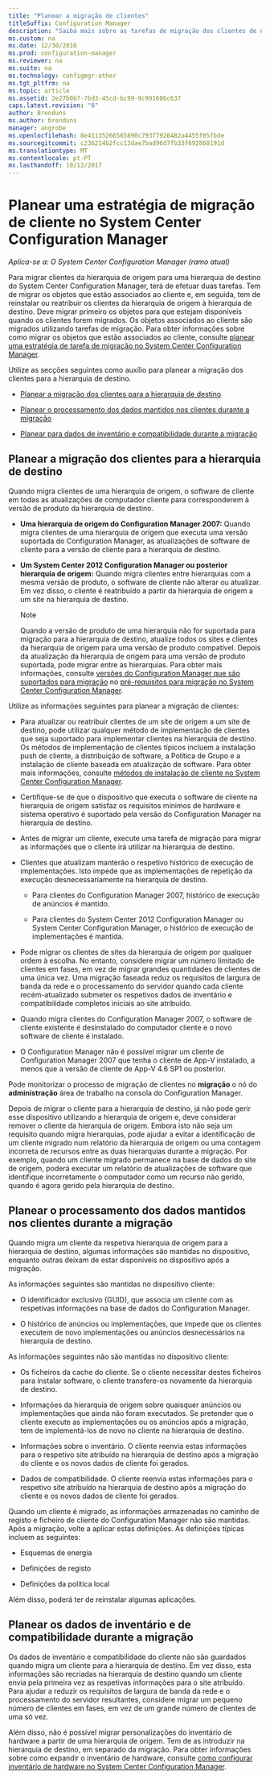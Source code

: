```yaml
---
title: "Planear a migração de clientes"
titleSuffix: Configuration Manager
description: "Saiba mais sobre as tarefas de migração dos clientes de uma hierarquia de origem para uma hierarquia de destino do System Center Configuration Manager."
ms.custom: na
ms.date: 12/30/2016
ms.prod: configuration-manager
ms.reviewer: na
ms.suite: na
ms.technology: configmgr-other
ms.tgt_pltfrm: na
ms.topic: article
ms.assetid: 2e27b0b7-7bd3-45cd-bc99-9c991606c637
caps.latest.revision: "6"
author: Brenduns
ms.author: brenduns
manager: angrobe
ms.openlocfilehash: 8e41135266565890c793f7920482a4455f05fbde
ms.sourcegitcommit: c236214b2fcc13dae7bad96d7fb33f692868191d
ms.translationtype: MT
ms.contentlocale: pt-PT
ms.lasthandoff: 10/12/2017
---
```

# <a name="plan-a-client-migration-strategy-in-system-center-configuration-manager"></a>Planear uma estratégia de migração de cliente no System Center Configuration Manager

*Aplica-se a: O System Center Configuration Manager (ramo atual)*

Para migrar clientes da hierarquia de origem para uma hierarquia de destino do System Center Configuration Manager, terá de efetuar duas tarefas. Tem de migrar os objetos que estão associados ao cliente e, em seguida, tem de reinstalar ou reatribuir os clientes da hierarquia de origem à hierarquia de destino. Deve migrar primeiro os objetos para que estejam disponíveis quando os clientes forem migrados. Os objetos associados ao cliente são migrados utilizando tarefas de migração. Para obter informações sobre como migrar os objetos que estão associados ao cliente, consulte [planear uma estratégia de tarefa de migração no System Center Configuration Manager](../../core/migration/planning-a-migration-job-strategy.md).  

 Utilize as secções seguintes como auxílio para planear a migração dos clientes para a hierarquia de destino.  

-   [Planear a migração dos clientes para a hierarquia de destino](#Planning_for_Client_Agent_Migration)  

-   [Planear o processamento dos dados mantidos nos clientes durante a migração](#Planning_for_Client_Data_Migration)  

-   [Planear para dados de inventário e compatibilidade durante a migração](#Planning_for_Inventory_data_migration)  

##  <a name="Planning_for_Client_Agent_Migration"></a> Planear a migração dos clientes para a hierarquia de destino  
 Quando migra clientes de uma hierarquia de origem, o software de cliente em todas as atualizações de computador cliente para corresponderem à versão de produto da hierarquia de destino.  

-   **Uma hierarquia de origem do Configuration Manager 2007:** Quando migra clientes de uma hierarquia de origem que executa uma versão suportada do Configuration Manager, as atualizações de software de cliente para a versão de cliente para a hierarquia de destino.  

-   **Um System Center 2012 Configuration Manager ou posterior hierarquia de origem:** Quando migra clientes entre hierarquias com a mesma versão de produto, o software de cliente não alterar ou atualizar. Em vez disso, o cliente é reatribuído a partir da hierarquia de origem a um site na hierarquia de destino.  

    > [!NOTE]  
    >  Quando a versão de produto de uma hierarquia não for suportada para migração para a hierarquia de destino, atualize todos os sites e clientes da hierarquia de origem para uma versão de produto compatível. Depois da atualização da hierarquia de origem para uma versão de produto suportada, pode migrar entre as hierarquias. Para obter mais informações, consulte [versões do Configuration Manager que são suportados para migração](../../core/migration/prerequisites-for-migration.md#BKMK_SupportedMigrationVersions) no [pré-requisitos para migração no System Center Configuration Manager](../../core/migration/prerequisites-for-migration.md).  

Utilize as informações seguintes para planear a migração de clientes:  

-   Para atualizar ou reatribuir clientes de um site de origem a um site de destino, pode utilizar qualquer método de implementação de clientes que seja suportado para implementar clientes na hierarquia de destino. Os métodos de implementação de clientes típicos incluem a instalação push de cliente, a distribuição de software, a Política de Grupo e a instalação de cliente baseada em atualização de software. Para obter mais informações, consulte [métodos de instalação de cliente no System Center Configuration Manager](../../core/clients/deploy/plan/client-installation-methods.md).  

-   Certifique-se de que o dispositivo que executa o software de cliente na hierarquia de origem satisfaz os requisitos mínimos de hardware e sistema operativo é suportado pela versão do Configuration Manager na hierarquia de destino.  

-   Antes de migrar um cliente, execute uma tarefa de migração para migrar as informações que o cliente irá utilizar na hierarquia de destino.  

-   Clientes que atualizam manterão o respetivo histórico de execução de implementações. Isto impede que as implementações de repetição da execução desnecessariamente na hierarquia de destino.  

    -   Para clientes do Configuration Manager 2007, histórico de execução de anúncios é mantido.  

    -   Para clientes do System Center 2012 Configuration Manager ou System Center Configuration Manager, o histórico de execução de implementações é mantida.  

-   Pode migrar os clientes de sites da hierarquia de origem por qualquer ordem à escolha. No entanto, considere migrar um número limitado de clientes em fases, em vez de migrar grandes quantidades de clientes de uma única vez. Uma migração faseada reduz os requisitos de largura de banda da rede e o processamento do servidor quando cada cliente recém-atualizado submeter os respetivos dados de inventário e compatibilidade completos iniciais ao site atribuído.  

-   Quando migra clientes do Configuration Manager 2007, o software de cliente existente é desinstalado do computador cliente e o novo software de cliente é instalado.  

-   O Configuration Manager não é possível migrar um cliente de Configuration Manager 2007 que tenha o cliente de App-V instalado, a menos que a versão de cliente de App-V 4.6 SP1 ou posterior.  

Pode monitorizar o processo de migração de clientes no **migração** o nó do **administração** área de trabalho na consola do Configuration Manager.  

Depois de migrar o cliente para a hierarquia de destino, já não pode gerir esse dispositivo utilizando a hierarquia de origem e, deve considerar remover o cliente da hierarquia de origem. Embora isto não seja um requisito quando migra hierarquias, pode ajudar a evitar a identificação de um cliente migrado num relatório da hierarquia de origem ou uma contagem incorreta de recursos entre as duas hierarquias durante a migração. Por exemplo, quando um cliente migrado permanece na base de dados do site de origem, poderá executar um relatório de atualizações de software que identifique incorretamente o computador como um recurso não gerido, quando é agora gerido pela hierarquia de destino.  

##  <a name="Planning_for_Client_Data_Migration"></a> Planear o processamento dos dados mantidos nos clientes durante a migração  
Quando migra um cliente da respetiva hierarquia de origem para a hierarquia de destino, algumas informações são mantidas no dispositivo, enquanto outras deixam de estar disponíveis no dispositivo após a migração.  

As informações seguintes são mantidas no dispositivo cliente:  

-   O identificador exclusivo (GUID), que associa um cliente com as respetivas informações na base de dados do Configuration Manager.  

-   O histórico de anúncios ou implementações, que impede que os clientes executem de novo implementações ou anúncios desnecessários na hierarquia de destino.  

As informações seguintes não são mantidas no dispositivo cliente:  

-   Os ficheiros da cache do cliente. Se o cliente necessitar destes ficheiros para instalar software, o cliente transfere-os novamente da hierarquia de destino.  

-   Informações da hierarquia de origem sobre quaisquer anúncios ou implementações que ainda não foram executados. Se pretender que o cliente execute as implementações ou os anúncios após a migração, tem de implementá-los de novo no cliente na hierarquia de destino.  

-   Informações sobre o inventário. O cliente reenvia estas informações para o respetivo site atribuído na hierarquia de destino após a migração do cliente e os novos dados de cliente foi gerados.  

-   Dados de compatibilidade. O cliente reenvia estas informações para o respetivo site atribuído na hierarquia de destino após a migração do cliente e os novos dados de cliente foi gerados.  

Quando um cliente é migrado, as informações armazenadas no caminho de registo e ficheiro de cliente do Configuration Manager não são mantidas. Após a migração, volte a aplicar estas definições. As definições típicas incluem as seguintes:  

-   Esquemas de energia  

-   Definições de registo  

-   Definições da política local  

Além disso, poderá ter de reinstalar algumas aplicações.  

##  <a name="Planning_for_Inventory_data_migration"></a> Planear os dados de inventário e de compatibilidade durante a migração  
Os dados de inventário e compatibilidade do cliente não são guardados quando migra um cliente para a hierarquia de destino. Em vez disso, esta informações são recriadas na hierarquia de destino quando um cliente envia pela primeira vez as respetivas informações para o site atribuído. Para ajudar a reduzir os requisitos de largura de banda da rede e o processamento do servidor resultantes, considere migrar um pequeno número de clientes em fases, em vez de um grande número de clientes de uma só vez.  

 Além disso, não é possível migrar personalizações do inventário de hardware a partir de uma hierarquia de origem. Tem de as introduzir na hierarquia de destino, em separado da migração. Para obter informações sobre como expandir o inventário de hardware, consulte [como configurar inventário de hardware no System Center Configuration Manager](../../core/clients/manage/inventory/configure-hardware-inventory.md).  
